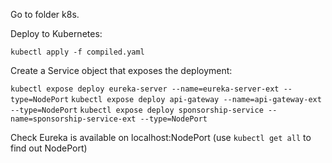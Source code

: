 Go to folder k8s.

Deploy to Kubernetes:

`kubectl apply -f compiled.yaml`

Create a Service object that exposes the deployment:

`kubectl expose deploy eureka-server --name=eureka-server-ext --type=NodePort`
`kubectl expose deploy api-gateway --name=api-gateway-ext --type=NodePort`
`kubectl expose deploy sponsorship-service --name=sponsorship-service-ext --type=NodePort`

Check Eureka is available on localhost:NodePort (use `kubectl get all` to find out NodePort)

